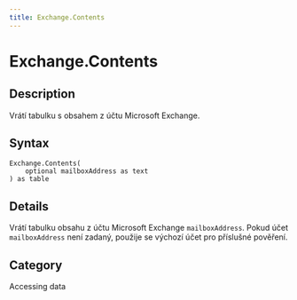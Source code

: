 ```yaml
---
title: Exchange.Contents
---
```


# Exchange.Contents


## Description

Vrátí tabulku s obsahem z účtu Microsoft Exchange.


## Syntax

```powerquery
Exchange.Contents(
    optional mailboxAddress as text
) as table
```


## Details

Vrátí tabulku obsahu z účtu Microsoft Exchange <code>mailboxAddress</code>. Pokud účet <code>mailboxAddress</code> není zadaný, použije se výchozí účet pro příslušné pověření.



## Category
Accessing data
